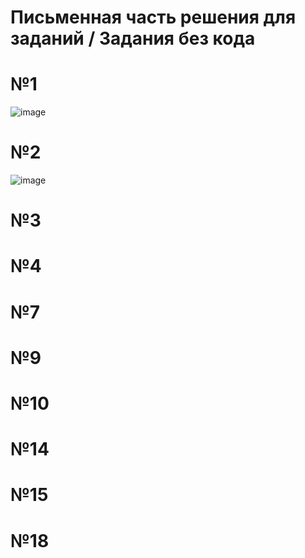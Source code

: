 # Письменная часть решения для заданий / Задания без кода
# №1
![image](https://github.com/user-attachments/assets/3631b3d4-7811-4fe3-a5e5-285ecd3d638d)
# №2
![image](https://github.com/user-attachments/assets/69b2be05-2b8d-4585-b7c4-6901d2227030)
# №3

# №4

# №7

# №9

# №10

# №14

# №15

# №18

